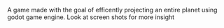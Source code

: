 A game made with the goal of efficently projecting an entire planet using godot game engine. Look at screen shots for more insight
